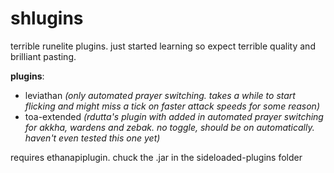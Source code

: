 # shlugins
terrible runelite plugins. just started learning so expect terrible quality and brilliant pasting.

**plugins**:
- leviathan *(only automated prayer switching. takes a while to start flicking and might miss a tick on faster attack speeds for some reason)*
- toa-extended *(rdutta's plugin with added in automated prayer switching for akkha, wardens and zebak. no toggle, should be on automatically. haven't even tested this one yet)*

requires ethanapiplugin. chuck the .jar in the sideloaded-plugins folder
